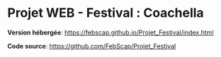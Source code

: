 # Projet WEB - Festival : Coachella

**Version hébergée**: https://febscap.github.io/Projet_Festival/index.html

**Code source**: https://github.com/FebScap/Projet_Festival

